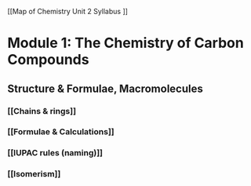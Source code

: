 [[Map of Chemistry Unit 2 Syllabus ]]

# Module 1: The Chemistry of Carbon Compounds
## Structure & Formulae, Macromolecules
### [[Chains & rings]]
### [[Formulae & Calculations]]
### [[IUPAC rules (naming)]] 
### [[Isomerism]]
